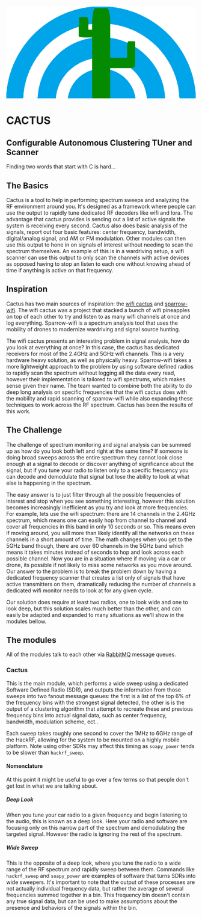 ![A really crappy logo made in paint](./images/cactus.png)

# CACTUS

## Configurable Autonomous Clustering TUner and Scanner

 Finding two words that start with C is hard...

## The Basics

Cactus is a tool to help in performing spectrum sweeps and analyzing the RF environment around you.  It's designed as a framework where people can use the output to rapidly tune dedicated RF decoders like wifi and lora.  The advantage that cactus provides is sending out a list of active signals the system is receiving every second.  Cactus also does basic analysis of the signals, report out four basic features: center frequency, bandwidth, digital/analog signal, and AM or FM modulation.  Other modules can then use this output to hone in on signals of interest without needing to scan the spectrum themselves.  An example of this is in a wardriving setup, a wifi scanner can use this output to only scan the channels with active devices as opposed having to stop an listen to each one without knowing ahead of time if anything is active on that frequency.

## Inspiration

Cactus has two main sources of inspiration: the [wifi cactus](https://blog.adafruit.com/2017/08/02/wificactus-when-you-need-to-know-about-hackers-wearablewednesday/) and [sparrow-wifi](https://github.com/ghostop14/sparrow-wifi).  The wifi cactus was a project that stacked a bunch of wifi pineapples on top of each other to try and listen to as many wifi channels at once and log everything.  Sparrow-wifi is a spectrum analysis tool that uses the mobility of drones to modernize wardriving and signal source hunting.  

The wifi cactus presents an interesting problem in signal analysis, how do you look at everything at once?  In this case, the cactus has dedicated receivers for most of the 2.4GHz and 5GHz wifi channels.  This is a very hardware heavy solution, as well as physically heavy.  Sparrow-wifi takes a more lightweight approach to the problem by using software defined radios to rapidly scan the spectrum without logging all the data every read, however their implementation is tailored to wifi spectrums, which makes sense given their name.  The team wanted to combine both the ability to do deep long analysis on specific frequencies that the wifi cactus does with the mobility and rapid scanning of sparrow-wifi while also expanding these techniques to work across the RF spectrum.  Cactus has been the results of this work.  

## The Challenge

The challenge of spectrum monitoring and signal analysis can be summed up as how do you look both left and right at the same time?  If someone is doing broad sweeps across the entire spectrum they cannot look close enough at a signal to decode or discover anything of significance about the signal, but if you tune your radio to listen only to a specific frequency you can decode and demodulate that signal but lose the ability to look at what else is happening in the spectrum.  

The easy answer is to just filter through all the possible frequencies of interest and stop when you see something interesting, however this solution becomes increasingly inefficient as you try and look at more frequencies.  For example, lets use the wifi spectrum: there are 14 channels in the 2.4GHz spectrum, which means one can easily hop from channel to channel and cover all frequencies in this band in only 10 seconds or so.  This means even if moving around, you will more than likely identify all the networks on these channels in a short amount of time.  The math changes when you get to the 5GHz band though, there are over 60 channels in the 5GHz band which means it takes minutes instead of seconds to hop and look across each possible channel.  Now you are in a situation where if moving via a car or drone, its possible if not likely to miss some networks as you move around.  Our answer to the problem is to break the problem down by having a dedicated frequency scanner that creates a list only of signals that have active transmitters on them, dramatically reducing the number of channels a dedicated wifi monitor needs to look at for any given cycle.  

Our solution does require at least two radios, one to look wide and one to look deep, but this solution scales much better than the other, and can easily be adapted and expanded to many situations as we'll show in the modules bellow.  

## The modules

All of the modules talk to each other via [RabbitMQ](https://www.rabbitmq.com/) message queues.  

### Cactus

This is the main module, which performs a wide sweep using a dedicated Software Defined Radio (SDR), and outputs the information from those sweeps into two fanout message queues: the first is a list of the top 6% of the frequency bins with the strongest signal detected, the other is is the output of a clustering algorithm that attempt to recreate these and previous frequency bins into actual signal data, such as center frequency, bandwidth, modulation scheme, ect..

Each sweep takes roughly one second to cover the 1MHz to 6GHz range of the HackRF, allowing for the system to be mounted on a highly mobile platform.  Note using other SDRs may affect this timing as `soapy_power` tends to be slower than `hackrf_sweep`.  

#### Nomenclature

At this point it might be useful to go over a few terms so that people don't get lost in what we are talking about.  

##### Deep Look

When you tune your car radio to a given frequency and begin listening to the audio, this is known as a deep look.  Here your radio and software are focusing only on this narrow part of the spectrum and demodulating the targeted signal.  However the radio is ignoring the rest of the spectrum.  

##### Wide Sweep

This is the opposite of a deep look, where you tune the radio to a wide range of the RF spectrum and rapidly sweep between them.  Commands like `hackrf_sweep` and `soapy_power` are examples of software that turns SDRs into wide sweepers.  It's important to note that the output of these processes are not actually individual frequency data, but rather the average of several frequencies summed together in a bin.  This frequency bin doesn't contain any true signal data, but can be used to make assumptions about the presence and behaviors of the signals within the bin.  
